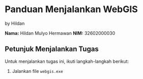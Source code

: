 # Panduan Menjalankan WebGIS 
by Hildan

**Nama:** Hildan Mulyo Hermawan
**NIM:** 32602000030

## Petunjuk Menjalankan Tugas

Untuk menjalankan tugas ini, ikuti langkah-langkah berikut:

1. Jalankan file `webgis.exe`

